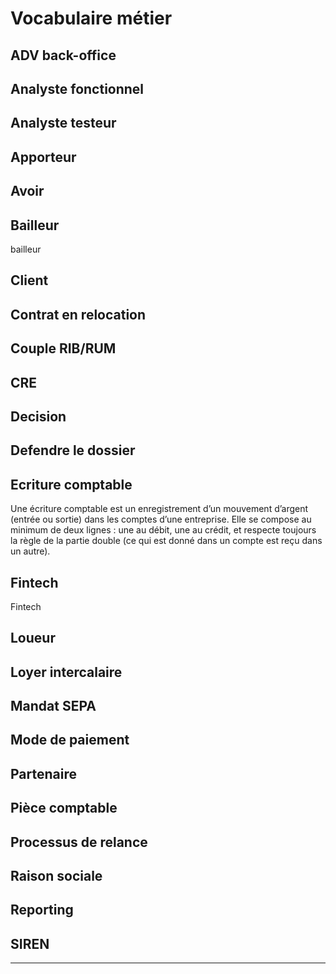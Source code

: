 # Vocabulaire métier


## ADV back-office

## Analyste fonctionnel

## Analyste testeur

## Apporteur

## Avoir 

## Bailleur

bailleur

## Client

## Contrat en relocation

## Couple RIB/RUM

## CRE

## Decision

## Defendre le dossier

## Ecriture comptable

Une écriture comptable est un enregistrement d’un mouvement d’argent (entrée ou sortie) dans les comptes d’une entreprise. Elle se compose au minimum de deux lignes : une au débit, une au crédit, et respecte toujours la règle de la partie double (ce qui est donné dans un compte est reçu dans un autre).

## Fintech

Fintech

## Loueur

## Loyer intercalaire

## Mandat SEPA

## Mode de paiement

## Partenaire

## Pièce comptable

## Processus de relance

## Raison sociale

## Reporting

## SIREN

---
